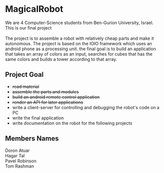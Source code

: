 MagicalRobot
============

We are 4 Computer-Science students from Ben-Gurion University, Israel.<br>
This is our final project <br>
<br>
The project is to assemble a robot with relatively cheap parts and make it autonomous.
The project is based on the IOIO framework which uses an android phone as a processing unit.
the final goal is to build an application that takes an array of colors as an input, 
searches for cubes that has the same colors and builds a tower according to that array.

Project Goal
------------
<ul>
	<li><del>read material </del></li>
	<li><del>assemble the parts and modules</del></li>
	<li><del>build an android remote control application</del></li>
	<li><del>render an API for later applications</del></li>
	<li>write a client-server for controlling and debugging the robot's code on a PC</li>
	<li>write the final application</li>
	<li>write documentation on the robot for the following projects</li>
</ul>

Members Names
-------------
Doron Atuar<br>
Hagar Tal<br>
Pavel Robinson<br>
Tom Rashman<br>
